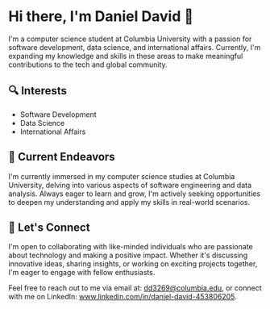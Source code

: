 # Hi there, I'm Daniel David 👋

I'm a computer science student at Columbia University with a passion for software development, data science, and international affairs. Currently, I'm expanding my knowledge and skills in these areas to make meaningful contributions to the tech and global community.

## 🔍 Interests

- Software Development
- Data Science
- International Affairs

## 🌱 Current Endeavors

I'm currently immersed in my computer science studies at Columbia University, delving into various aspects of software engineering and data analysis. Always eager to learn and grow, I'm actively seeking opportunities to deepen my understanding and apply my skills in real-world scenarios.

## 💬 Let's Connect

I'm open to collaborating with like-minded individuals who are passionate about technology and making a positive impact. Whether it's discussing innovative ideas, sharing insights, or working on exciting projects together, I'm eager to engage with fellow enthusiasts.

Feel free to reach out to me via email at: dd3269@columbia.edu, or connect with me on LinkedIn: www.linkedin.com/in/daniel-david-453806205. 
